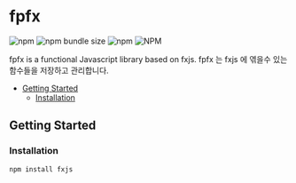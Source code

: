 
# fpfx 

![npm](https://img.shields.io/npm/v/fpfx)
![npm bundle size](https://img.shields.io/bundlephobia/minzip/fpfx)
![npm](https://img.shields.io/npm/dt/fpfx)
![NPM](https://img.shields.io/npm/l/fpfx)

fpfx is a functional Javascript library based on fxjs.
fpfx 는 fxjs 에 엮을수 있는 함수들을 저장하고 관리합니다.

- [Getting Started](#getting-started)
  - [Installation](#Installation)

## Getting Started

### Installation
```
npm install fxjs
```
